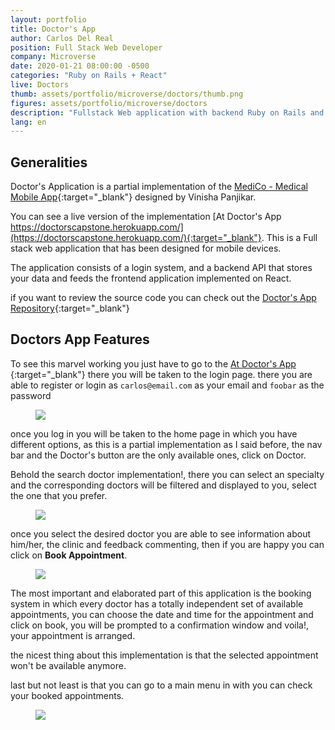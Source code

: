 ```yaml
---
layout: portfolio
title: Doctor's App
author: Carlos Del Real
position: Full Stack Web Developer
company: Microverse
date: 2020-01-21 08:00:00 -0500
categories: "Ruby on Rails + React"
live: Doctors
thumb: assets/portfolio/microverse/doctors/thumb.png
figures: assets/portfolio/microverse/doctors
description: "Fullstack Web application with backend Ruby on Rails and React Frontend"
lang: en
---
```


## Generalities

Doctor's Application is a partial implementation of the [MediCo - Medical Mobile App](https://www.behance.net/gallery/77208667/MediCo-Medical-mobile-app-UIUX-design?tracking_source=search%7Cmobile%20app){:target="_blank"} designed by Vinisha Panjikar.

You can see a live version of the implementation [At Doctor's App https://doctorscapstone.herokuapp.com/](https://doctorscapstone.herokuapp.com/){:target="_blank"}. This is a Full stack web application that has been designed for mobile devices.

The application consists of a login system, and a backend API that stores your data and feeds the frontend application implemented on React.

if you want to review the source code you can check out the [Doctor's App Repository](https://github.com/carloshdelreal/doctors){:target="_blank"}

## Doctors App Features

To see this marvel working you just have to go to the [At Doctor's App ](https://doctorscapstone.herokuapp.com/){:target="_blank"} there you will be taken to the login page. there you are able to register or login as `carlos@email.com` as your email and `foobar` as the password

<figure class="figure">
    <img src="{{ url }}/{{ page.figures }}/home.png">
</figure>

once you log in you will be taken to the home page in which you have different options, as this is a partial implementation as I said before, the nav bar and the Doctor's button are the only available ones, click on Doctor.

Behold the search doctor implementation!, there you can select an specialty and the corresponding doctors will be filtered and displayed to you, select the one that you prefer.

<figure class="figure">
    <img src="{{ url }}/{{ page.figures }}/search_doctor.png">
</figure>

once you select the desired doctor you are able to see information about him/her, the clinic and feedback commenting, then if you are happy you can click on **Book Appointment**.

<figure class="figure">
    <img src="{{ url }}/{{ page.figures }}/doctor_profile.png">
</figure>

The most important and elaborated part of this application is the booking system in which every doctor has a totally independent set of available appointments, you can choose the date and time for the appointment and click on book, you will be prompted to a confirmation window and voila!, your appointment is arranged.

the nicest thing about this implementation is that the selected appointment won't be available anymore.

last but not least is that you can go to a main menu in with you can check your booked appointments.

<figure class="figure">
    <img src="{{ url }}/{{ page.figures }}/booking.png">
</figure>
